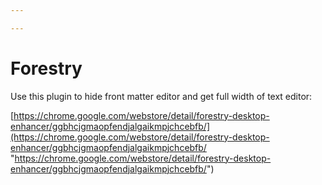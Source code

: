 ```yaml
---

---
```

# Forestry 

Use this plugin to hide front matter editor and get full width of text editor:

[https://chrome.google.com/webstore/detail/forestry-desktop-enhancer/ggbhcjgmaopfendjalgaikmpjchcebfb/](https://chrome.google.com/webstore/detail/forestry-desktop-enhancer/ggbhcjgmaopfendjalgaikmpjchcebfb/ "https://chrome.google.com/webstore/detail/forestry-desktop-enhancer/ggbhcjgmaopfendjalgaikmpjchcebfb/")